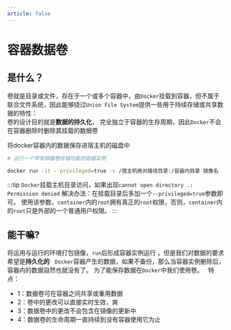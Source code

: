 ```yaml
---
article: false
---
```


# 容器数据卷

## 是什么？

卷就是目录或文件，存在于一个或多个容器中，由`Docker`挂载到容器，但不属于联合文件系统，因此能够绕过`Union File System`提供一些用于持续存储或共享数据的特性：  
卷的设计目的就是**数据的持久化**， 完全独立于容器的生存周期，因此`Docker`不会在容器删除时删除其挂载的数据卷 


将docker容器内的数据保存进宿主机的磁盘中

```bash
# 运行一个带有容器卷存储功能的容器实例

docker run -it --privileged=true -v /宿主机绝对路径目录:/容器内目录 镜像名
```

:::tip
`Docker`挂载主机目录访问，如果出现`cannot open directory .: Permission denied`
解决办法：在挂载目录后多加一个`--privileged=true`参数即可。
使用该参数，`container`内的`root`拥有真正的`root`权限，否则，`container`内的`root`只是外部的一个普通用户权限。 
:::

## 能干嘛?

将运用与运行的环境打包镜像，`run`后形成容器实例运行 ，但是我们对数据的要求希望是**持久化的**
 
`Docker`容器产生的数据，如果不备份，那么当容器实例删除后，容器内的数据自然也就没有了。 为了能保存数据在`Docker`中我们使用卷。 
  
特点： 
- 1：数据卷可在容器之间共享或重用数据 
- 2：卷中的更改可以直接实时生效，爽 
- 3：数据卷中的更改不会包含在镜像的更新中 
- 4：数据卷的生命周期一直持续到没有容器使用它为止 
